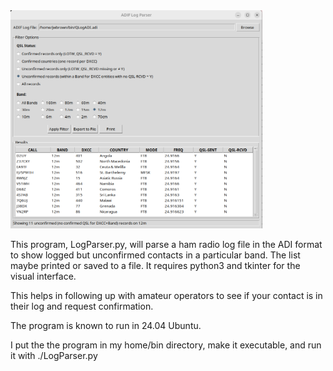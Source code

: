 <img src='./LogParserDisplay.png' width=80%>

This program, LogParser.py,  will parse a ham radio log file in the ADI format to show logged but unconfirmed contacts in a particular band. The list maybe printed or saved to a file. It requires python3 and tkinter for the visual interface.

This helps in following up with amateur operators to see if your contact is in their log and request confirmation.

The program is known to run in 24.04 Ubuntu.

I put the the program in my home/bin directory, make it executable, and run it with ./LogParser.py
